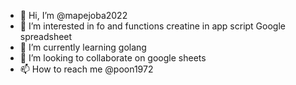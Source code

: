 - 👋 Hi, I’m @mapejoba2022
- 👀 I’m interested in fo and functions creatine in app script Google spreadsheet
- 🌱 I’m currently learning golang
- 💞️ I’m looking to collaborate on google sheets
- 📫 How to reach me @poon1972

<!---
mapejoba2022/mapejoba2022 is a ✨ special ✨ repository because its `README.md` (this file) appears on your GitHub profile.
You can click the Preview link to take a look at your changes.
--->
